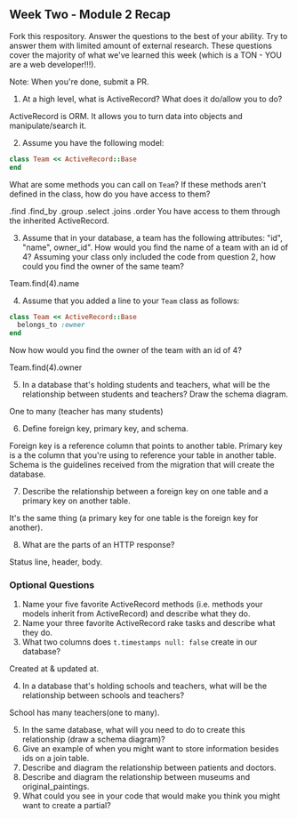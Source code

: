 ## Week Two - Module 2 Recap

Fork this respository. Answer the questions to the best of your ability. Try to answer them with limited amount of external research. These questions cover the majority of what we've learned this week (which is a TON - YOU are a web developer!!!).

Note: When you're done, submit a PR.

1. At a high level, what is ActiveRecord? What does it do/allow you to do?

ActiveRecord is ORM. It allows you to turn data into objects and manipulate/search it.

2. Assume you have the following model:

```ruby
class Team << ActiveRecord::Base
end
```

What are some methods you can call on `Team`? If these methods aren't defined in the class, how do you have access to them?

.find
.find_by
.group
.select
.joins
.order
You have access to them through the inherited ActiveRecord.

3. Assume that in your database, a team has the following attributes: "id", "name", owner_id". How would you find the name of a team with an id of 4? Assuming your class only included the code from question 2, how could you find the owner of the same team?

Team.find(4).name

4. Assume that you added a line to your `Team` class as follows:

```ruby
class Team << ActiveRecord::Base
  belongs_to :owner
end
```

Now how would you find the owner of the team with an id of 4?

Team.find(4).owner

5. In a database that's holding students and teachers, what will be the relationship between students and teachers? Draw the schema diagram.

One to many (teacher has many students)

6. Define foreign key, primary key, and schema.

Foreign key is a reference column that points to another table.
Primary key is a the column that you're using to reference your table in another table.
Schema is the guidelines received from the migration that will create the database.

7. Describe the relationship between a foreign key on one table and a primary key on another table.

It's the same thing (a primary key for one table is the foreign key for another).

8. What are the parts of an HTTP response?

Status line, header, body.

### Optional Questions

1. Name your five favorite ActiveRecord methods (i.e. methods your models inherit from ActiveRecord) and describe what they do.
2. Name your three favorite ActiveRecord rake tasks and describe what they do.
3. What two columns does `t.timestamps null: false` create in our database?

Created at & updated at.

4. In a database that's holding schools and teachers, what will be the relationship between schools and teachers?

School has many teachers(one to many).

5. In the same database, what will you need to do to create this relationship (draw a schema diagram)?
6. Give an example of when you might want to store information besides ids on a join table.
7. Describe and diagram the relationship between patients and doctors.
8. Describe and diagram the relationship between museums and original_paintings.
9. What could you see in your code that would make you think you might want to create a partial?
